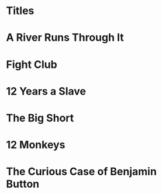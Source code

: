 # Titles

# A River Runs Through It
# Fight Club
# 12 Years a Slave
# The Big Short
# 12 Monkeys
# The Curious Case of Benjamin Button
